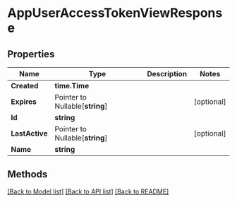 # AppUserAccessTokenViewResponse

## Properties

Name | Type | Description | Notes
------------ | ------------- | ------------- | -------------
**Created** | **time.Time** |  | 
**Expires** | Pointer to Nullable[**string**] |  | [optional] 
**Id** | **string** |  | 
**LastActive** | Pointer to Nullable[**string**] |  | [optional] 
**Name** | **string** |  | 

## Methods


[[Back to Model list]](../README.md#documentation-for-models) [[Back to API list]](../README.md#documentation-for-api-endpoints) [[Back to README]](../README.md)


